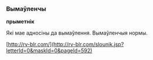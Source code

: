 ### Вымаўленчы
**прыметнік**

Які мае адносіны да вымаўлення. Вымаўленчыя нормы.

<a rel="author">[http://rv-blr.com/](http://rv-blr.com/slounik.jsp?letterId=0&maskId=0&pageId=592)</a>
